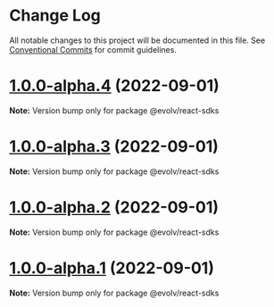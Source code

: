 # Change Log

All notable changes to this project will be documented in this file.
See [Conventional Commits](https://conventionalcommits.org) for commit guidelines.

# [1.0.0-alpha.4](https://github.com/evolv-ai/delivery-clients/compare/v1.0.0-alpha.3...v1.0.0-alpha.4) (2022-09-01)

**Note:** Version bump only for package @evolv/react-sdks





# [1.0.0-alpha.3](https://github.com/evolv-ai/delivery-clients/compare/v1.0.0-alpha.2...v1.0.0-alpha.3) (2022-09-01)

**Note:** Version bump only for package @evolv/react-sdks





# [1.0.0-alpha.2](https://github.com/evolv-ai/delivery-clients/compare/v1.0.0-alpha.1...v1.0.0-alpha.2) (2022-09-01)

**Note:** Version bump only for package @evolv/react-sdks





# [1.0.0-alpha.1](https://github.com/evolv-ai/delivery-clients/compare/v1.0.0-alpha.0...v1.0.0-alpha.1) (2022-09-01)

**Note:** Version bump only for package @evolv/react-sdks
